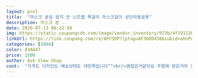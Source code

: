 ```yaml
---
layout: post 
title:  "마스크 분실 방지 끈 스트랩 목걸이 마스크걸이 성인아동공용" 
description: 마스크 분 ..
date: 2020-07-13 06:22:50 
img: https://static.coupangcdn.com/image/vendor_inventory/973b/4f191130f25ed7f9ea9655c3b0abef2667db376b58c8ccf8fd2daccfda86.jpg 
linkUrl: https://link.coupang.com/re/AFFSDP?lptag=AF3600438&subid=ahnPublicAsk&pageKey=1704228458&itemId=2900192842&vendorItemId=70889162824&traceid=V0-113-63af6eec416e1a4f 
categories: [1004] 
color: 43A047 
price: 1500 
author: Ask View Shop 
cont:  "가격도 디자인도 배송상태도 대만족입니다^^<br/>괜찮은거같아요 주말에 받은거라 월요일부터 사용하게되서<br/>길이는 아이들이 하기엔 적당하네요<br/>꽈배기는 솔직히  스프링처럼 늘어날까 걱정했는데<br/>두께도 두꺼운것 보다 얇아서 목에 했는지 모르겠어요<br/>배송은빠르게 개별포장되어 잘왔어요.<br/>.<br/>아이가 마스크힘들어해 가끔 벗어놓는것이 잊어버리고 다녀 구매한건데 지금은 목에 잘걸고다니네요.<br/>.<br/><br/>스티치 ㆍ꽈배기 두가지 모델 다 주문했어요<br/>스티치는 색상이 형광이라 여름에 딱이고 길이도 적당해요<br/>아니네요 쫀쫀하게 잡아줘서 좋아요<br/>아이 밥먹을때 마스크 잘챙기라고 샀어요<br/>오래 갔음 해요<br/>코로나땜시 스트랩줄이 필요하게 되네요 ㅜ.<br/>ㅜ<br/>튼튼함은 아직 잘 모르겠어요<br/>" 
---
```

